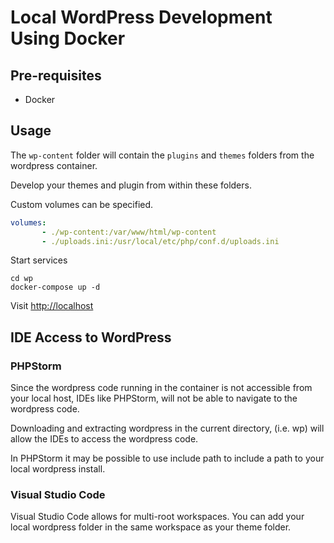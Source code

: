 # Local WordPress Development Using Docker

## Pre-requisites

- Docker

## Usage

The `wp-content` folder will contain the `plugins` and `themes` folders from the wordpress container.

Develop your themes and plugin from within these folders.

Custom volumes can be specified.

```yml
volumes:
       - ./wp-content:/var/www/html/wp-content
       - ./uploads.ini:/usr/local/etc/php/conf.d/uploads.ini
```

Start services

```
cd wp
docker-compose up -d
```

Visit [http://localhost](http://localhost)

## IDE Access to WordPress

### PHPStorm

Since the wordpress code running in the container is not accessible from your local host, IDEs like PHPStorm, will not be able to navigate to the wordpress code.

Downloading and extracting wordpress in the current directory, (i.e. wp) will allow the IDEs to access the wordpress code.

In PHPStorm it may be possible to use include path to include a path to your local wordpress install.

### Visual Studio Code

Visual Studio Code allows for multi-root workspaces. You can add your local wordpress folder in the same workspace as your theme folder.




